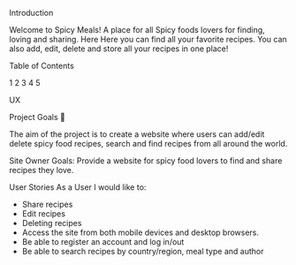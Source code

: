 Introduction

Welcome to Spicy Meals! A place for all Spicy foods lovers for finding, loving and sharing. Here Here you can find all your favorite recipes. You can also add, edit, delete and store all your recipes in one place!

Table of Contents

1
2
3
4
5

UX

Project Goals 🎯

The aim of the project is to create a website where users can add/edit delete spicy food recipes, search and find recipes from all around the world.

Site Owner Goals:
Provide a website for spicy food lovers to find and share recipes they love.

User Stories
As a User I would like to:

- Share recipes
- Edit recipes
- Deleting recipes
- Access the site from both mobile devices and desktop browsers.
- Be able to register an account and log in/out
- Be able to search recipes by country/region, meal type and author


